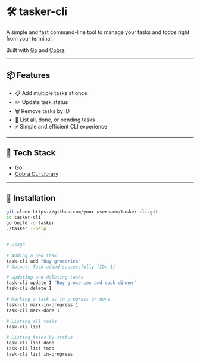 # 🛠️ tasker-cli

A simple and fast command-line tool to manage your tasks and todos right from your terminal.

Built with [Go](https://golang.org) and [Cobra](https://github.com/spf13/cobra).

---

## 📦 Features

- 📋 Add multiple tasks at once
- ✏️ Update task status
- 🗑️ Remove tasks by ID
- 📃 List all, done, or pending tasks
- ⚡ Simple and efficient CLI experience

---

## 🧰 Tech Stack

- [Go](https://golang.org/)
- [Cobra CLI Library](https://github.com/spf13/cobra)

---

## 🚀 Installation

```bash
git clone https://github.com/your-username/tasker-cli.git
cd tasker-cli
go build -o tasker
./tasker --help


# Usage

# Adding a new task
task-cli add "Buy groceries"
# Output: Task added successfully (ID: 1)

# Updating and deleting tasks
task-cli update 1 "Buy groceries and cook dinner"
task-cli delete 1

# Marking a task as in progress or done
task-cli mark-in-progress 1
task-cli mark-done 1

# Listing all tasks
task-cli list

# Listing tasks by status
task-cli list done
task-cli list todo
task-cli list in-progress
